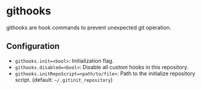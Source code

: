 # githooks

githooks are hook commands to prevent unexpected git operation.

## Configuration

- `githooks.init=<bool>`: Initialization flag.
- `githooks.disabled=<bool>`: Disable all custom hooks in this repository.
- `githooks.initRepoScript=<path/to/file>`: Path to the initialize repository script. (default: `~/.gitinit_repository`)
